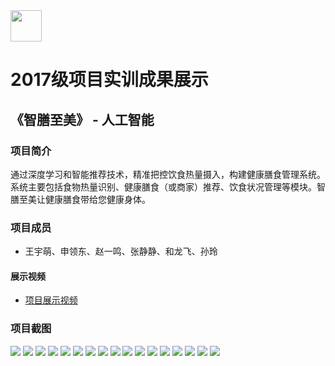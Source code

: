 <img src="../../../image/logo.png"  height="50" />

# 2017级项目实训成果展示 

## 《智膳至美》 -  人工智能

###  项目简介

通过深度学习和智能推荐技术，精准把控饮食热量摄入，构建健康膳食管理系统。系统主要包括食物热量识别、健康膳食（或商家）推荐、饮食状况管理等模块。智膳至美让健康膳食带给您健康身体。

### 项目成员

- 王宇萌、申领东、赵一鸣、张静静、和龙飞、孙玲

#### 展示视频

- [项目展示视频](https://www.bilibili.com/video/BV13V411k7Pt)

### 项目截图

<img src="./image/1.JPG"/>

<img src="./image/2.JPG"/>

<img src="./image/3.JPG"/>

<img src="./image/4.PNG"/>

<img src="./image/5.PNG"/>

<img src="./image/6.JPG"/>

<img src="./image/7.JPG"/>

<img src="./image/8.JPG"/>

<img src="./image/9.JPG"/>

<img src="./image/10.PNG"/>

<img src="./image/11.JPG"/>

<img src="./image/12.JPG"/>

<img src="./image/13.PNG"/>

<img src="./image/14.PNG"/>

<img src="./image/15.JPG"/>

<img src="./image/16.png"/>

<img src="./image/17.png"/>



